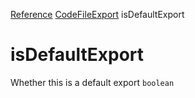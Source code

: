 [Reference](https://www.framer.com/developers/reference)
[CodeFileExport](https://www.framer.com/developers/reference/plugins-code-file-export)
isDefaultExport
# isDefaultExport
Whether this is a default export
`boolean`
